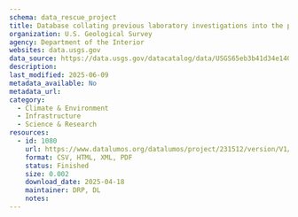 ```yaml
---
schema: data_rescue_project 
title: Database collating previous laboratory investigations into the pathogenesis of avian influenza viruses in wild avifauna of North America (ver. 2.0, August 2024)
organization: U.S. Geological Survey
agency: Department of the Interior
websites: data.usgs.gov
data_source: https://data.usgs.gov/datacatalog/data/USGS65eb3b41d34e14033297dbe2
description: 
last_modified: 2025-06-09
metadata_available: No
metadata_url: 
category:
  - Climate & Environment 
  - Infrastructure 
  - Science & Research 
resources:
  - id: 1080
    url: https://www.datalumos.org/datalumos/project/231512/version/V1/view
    format: CSV, HTML, XML, PDF
    status: Finished
    size: 0.002
    download_date: 2025-04-18
    maintainer: DRP, DL
    notes: 
---
```

